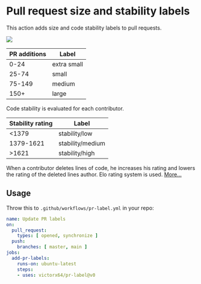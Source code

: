 # Pull request size and stability labels

This action adds size and code stability labels to pull requests.

![](img.png)

PR additions  | Label
--------------|-----------
0-24          | extra small
25-74         | small
75-149        | medium
150+          | large

Code stability is evaluated for each contributor.

Stability rating  | Label
------------------|----------------
<1379             | stability/low
1379-1621         | stability/medium
\>1621            | stability/high

When a contributor deletes lines of code, he increases his rating and lowers the rating of the deleted lines author. Elo rating system is used. [More...](https://github.com/victorx64/devrating)

## Usage

Throw this to `.github/workflows/pr-label.yml` in your repo:

```yaml
name: Update PR labels
on:
  pull_request:
    types: [ opened, synchronize ]
  push:
    branches: [ master, main ]
jobs:
  add-pr-labels:
    runs-on: ubuntu-latest
    steps:
    - uses: victorx64/pr-label@v0
```
